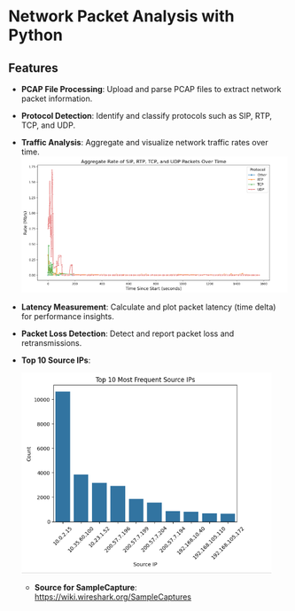 # Network Packet Analysis with Python

## Features

- **PCAP File Processing**: Upload and parse PCAP files to extract network packet information.

- **Protocol Detection**: Identify and classify protocols such as SIP, RTP, TCP, and UDP.

- **Traffic Analysis**: Aggregate and visualize network traffic rates over time.
  ![Traffic Analysis](https://github.com/Salahbendary/Network-Packet-Analysis-with-Python/blob/main/Images/Aggregate%20Rate%20of%20SIP%2C%20RTP%2C%20TCP%2C%20and%20UDP%20Packets%20Over%20Time.png)

- **Latency Measurement**: Calculate and plot packet latency (time delta) for performance insights.

- **Packet Loss Detection**: Detect and report packet loss and retransmissions.


- **Top 10 Source IPs**:



  ![Top 10 Source IPs](https://github.com/Salahbendary/Network-Packet-Analysis-with-Python/blob/main/Images/Top%2010%20Most%20Frequent%20Source%20IPs.png)


  - **Source for SampleCapture**: https://wiki.wireshark.org/SampleCaptures
